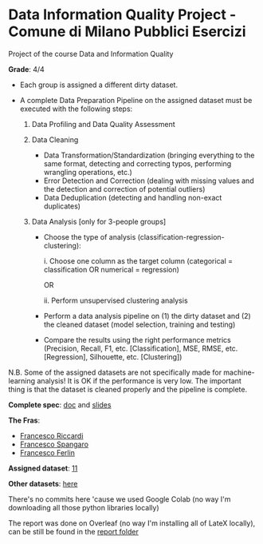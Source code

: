 # Data Information Quality Project - Comune di Milano Pubblici Esercizi

Project of the course Data and Information Quality

**Grade**: 4/4

- Each group is assigned a different dirty dataset.
- A complete Data Preparation Pipeline on the assigned dataset must be executed with the following steps:

  1. Data Profiling and Data Quality Assessment
  2. Data Cleaning
     - Data Transformation/Standardization (bringing everything to the same format, detecting and correcting typos, performing wrangling operations, etc.)
     - Error Detection and Correction (dealing with missing values and the detection and correction of potential outliers)
     - Data Deduplication (detecting and handling non-exact duplicates)
  3. Data Analysis [only for 3-people groups]

     - Choose the type of analysis (classification-regression-clustering):

       i. Choose one column as the target column (categorical = classification OR numerical = regression)

       OR

       ii. Perform unsupervised clustering analysis

     - Perform a data analysis pipeline on (1) the dirty dataset and (2) the cleaned dataset (model selection, training and testing)
     - Compare the results using the right performance metrics (Precision, Recall, F1, etc. [Classification], MSE, RMSE, etc. [Regression], Silhouette, etc. [Clustering])

N.B. Some of the assigned datasets are not specifically made for machine-learning analysis! It is OK if the performance is very low. The important thing is that the dataset is cleaned properly and the pipeline is complete.

**Complete spec**: [doc](guidelinesProjects.pdf) and [slides](slidesProjects.pdf)

**The Fras**:

- [Francesco Riccardi](https://github.com/FrancescoRiccardi)
- [Francesco Spangaro](https://github.com/francescospangaro/)
- [Francesco Ferlin](https://github.com/Furrrlo/)

**Assigned dataset**: [11](Comune-di-Milano-Pubblici-esercizi.csv)

**Other datasets**: [here](datasets.xlsx)

There's no commits here 'cause we used Google Colab (no way I'm downloading all those python libraries locally)

The report was done on Overleaf (no way I'm installing all of LateX locally), can be still be found in the [report folder](report/)
